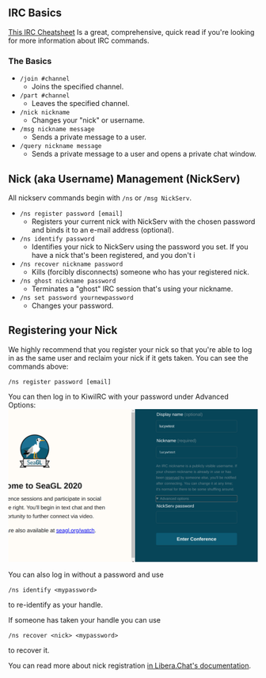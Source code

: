 ## IRC Basics

[This IRC Cheatsheet](https://gist.github.com/xero/2d6e4b061b4ecbeb9f99) Is a great, comprehensive,
quick read if you're looking for more information about IRC commands.

### The Basics
- `/join #channel`
  - Joins the specified channel.
- `/part #channel`
  - Leaves the specified channel.
- `/nick nickname`
  - Changes your "nick" or username.
- `/msg nickname message`
  - Sends a private message to a user.
- `/query nickname message`
  - Sends a private message to a user and opens a private chat window.

## Nick (aka Username) Management (NickServ)
All nickserv commands begin with `/ns` or `/msg NickServ`.

- `/ns register password [email]`
  - Registers your current nick with NickServ with the chosen password and binds it to an e-mail address (optional).
- `/ns identify password`
  - Identifies your nick to NickServ using the password you set. If you have a nick that's been registered, and you don't i
- `/ns recover nickname password`
  - Kills (forcibly disconnects) someone who has your registered nick.
- `/ns ghost nickname password`
  - Terminates a "ghost" IRC session that's using your nickname.
- `/ns set password yournewpassword`
  - Changes your password.

## Registering your Nick

We highly recommend that you register your nick so that you're able to log in as the same user and
reclaim your nick if it gets taken. You can see the commands above:

```
/ns register password [email]
```

You can then log in to KiwiIRC with your password under Advanced Options:
![KiwiIRC](irc_password.png)

You can also log in without a password and use
```
/ns identify <mypassword>
```
to re-identify as your handle.

If someone has taken your handle you can use
```
/ns recover <nick> <mypassword>
```
to recover it.

You can read more about nick registration [in Libera.Chat's
documentation](https://libera.chat/guides/registration).
